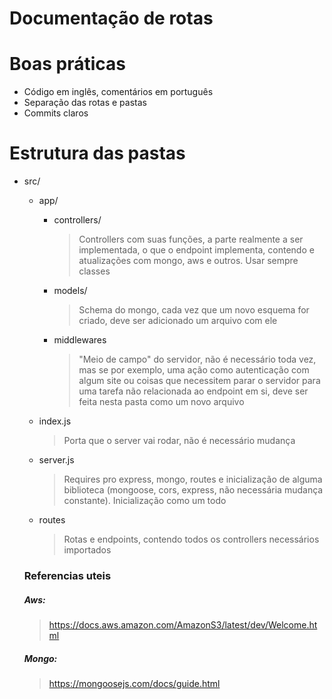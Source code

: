 # Documentação de rotas

# Boas práticas 

* Código em inglês, comentários em português 
* Separação das rotas e pastas
* Commits claros

# Estrutura das pastas

* src/

  * app/
  
    * controllers/
      
      >Controllers com suas funções, a parte realmente a ser implementada, o que o endpoint implementa, contendo e atualizações com mongo, aws e outros. Usar sempre classes
    
    * models/
      
      >Schema do mongo, cada vez que um novo esquema for criado, deve ser adicionado um arquivo com ele 
      
     * middlewares
     
        >"Meio de campo" do servidor, não é necessário toda vez, mas se por exemplo, uma ação como autenticação com algum site ou coisas que necessitem parar o servidor para uma tarefa não relacionada ao endpoint em si, deve ser feita nesta pasta como um novo arquivo


  * index.js
    
      >Porta que o server vai rodar, não é necessário mudança
  
  * server.js
  
      >Requires pro express, mongo, routes e inicialização de alguma biblioteca (mongoose, cors, express, não necessária mudança constante). Inicialização como um todo
      
  * routes
      
      >Rotas e endpoints, contendo todos os controllers necessários importados
     
  ### Referencias uteis
  
  ##### Aws:
  
  >https://docs.aws.amazon.com/AmazonS3/latest/dev/Welcome.html
  
  ##### Mongo:
  
  >https://mongoosejs.com/docs/guide.html
